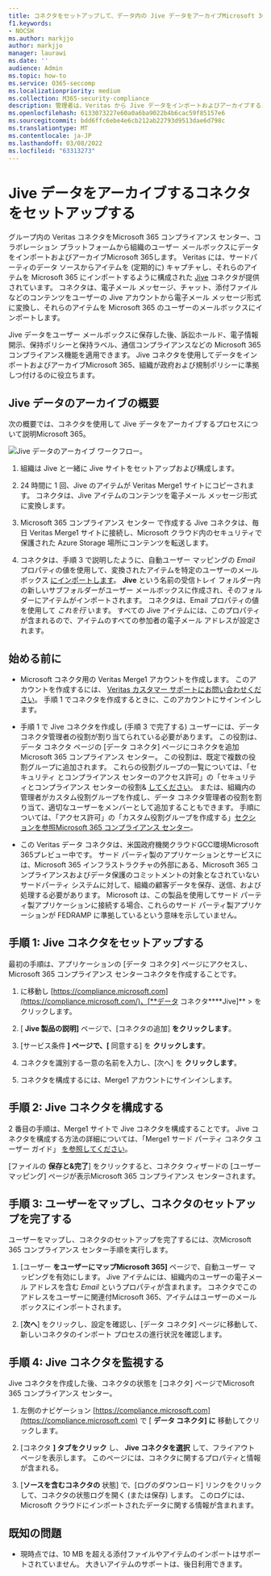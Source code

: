 ```yaml
---
title: コネクタをセットアップして、データ内の Jive データをアーカイブMicrosoft 365
f1.keywords:
- NOCSH
ms.author: markjjo
author: markjjo
manager: laurawi
ms.date: ''
audience: Admin
ms.topic: how-to
ms.service: O365-seccomp
ms.localizationpriority: medium
ms.collection: M365-security-compliance
description: 管理者は、Veritas から Jive データをインポートおよびアーカイブするコネクタを、Microsoft 365。 このコネクタを使用すると、Microsoft 365 でサード パーティデータをアーカイブして、法的保持、コンテンツ検索、保持ポリシーなどのコンプライアンス機能を使用して、組織のサード パーティデータを管理できます。
ms.openlocfilehash: 6133073227e60a0a6ba9022b4b6cac59f85157e6
ms.sourcegitcommit: bdd6ffc6ebe4e6cb212ab22793d9513dae6d798c
ms.translationtype: MT
ms.contentlocale: ja-JP
ms.lasthandoff: 03/08/2022
ms.locfileid: "63313273"
---
```

# <a name="set-up-a-connector-to-archive-jive-data"></a>Jive データをアーカイブするコネクタをセットアップする

グループ内の Veritas コネクタをMicrosoft 365 コンプライアンス センター、コラボレーション プラットフォームから組織のユーザー メールボックスにデータをインポートおよびアーカイブMicrosoft 365します。 Veritas には、サードパーティのデータ ソースからアイテムを (定期的に) キャプチャし、それらのアイテムを Microsoft 365 にインポートするように構成された [Jive](https://globanet.com/jive/) コネクタが提供されています。 コネクタは、電子メール メッセージ、チャット、添付ファイルなどのコンテンツをユーザーの Jive アカウントから電子メール メッセージ形式に変換し、それらのアイテムを Microsoft 365 のユーザーのメールボックスにインポートします。

Jive データをユーザー メールボックスに保存した後、訴訟ホールド、電子情報開示、保持ポリシーと保持ラベル、通信コンプライアンスなどの Microsoft 365 コンプライアンス機能を適用できます。 Jive コネクタを使用してデータをインポートおよびアーカイブMicrosoft 365、組織が政府および規制ポリシーに準拠しつ付けるのに役立ちます。

## <a name="overview-of-archiving-jive-data"></a>Jive データのアーカイブの概要

次の概要では、コネクタを使用して Jive データをアーカイブするプロセスについて説明Microsoft 365。

![Jive データのアーカイブ ワークフロー。](../media/JiveConnectorWorkflow.png)

1. 組織は Jive と一緒に Jive サイトをセットアップおよび構成します。

2. 24 時間に 1 回、Jive のアイテムが Veritas Merge1 サイトにコピーされます。 コネクタは、Jive アイテムのコンテンツを電子メール メッセージ形式に変換します。

3. Microsoft 365 コンプライアンス センター で作成する Jive コネクタは、毎日 Veritas Merge1 サイトに接続し、Microsoft クラウド内のセキュリティで保護された Azure Storage 場所にコンテンツを転送します。

4. コネクタは、手順 3 で説明したように、自動ユーザー マッピングの *Email* プロパティの値を使用して、変換されたアイテムを特定のユーザーのメールボックス [にインポートします](#step-3-map-users-and-complete-the-connector-setup)。 **Jive** という名前の受信トレイ フォルダー内の新しいサブフォルダーがユーザー メールボックスに作成され、そのフォルダーにアイテムがインポートされます。 コネクタは、Email プロパティの値を使用して *これを行* います。 すべての Jive アイテムには、このプロパティが含まれるので、アイテムのすべての参加者の電子メール アドレスが設定されます。

## <a name="before-you-begin"></a>始める前に

- Microsoft コネクタ用の Veritas Merge1 アカウントを作成します。 このアカウントを作成するには、 [Veritas カスタマー サポートにお問い合わせください](https://www.veritas.com/content/support/)。 手順 1 でコネクタを作成するときに、このアカウントにサインインします。

- 手順 1 で Jive コネクタを作成し (手順 3 で完了する) ユーザーには、データ コネクタ管理者の役割が割り当てられている必要があります。 この役割は、データ コネクタ ページの [データ  コネクタ] ページにコネクタを追加Microsoft 365 コンプライアンス センター。 この役割は、既定で複数の役割グループに追加されます。 これらの役割グループの一覧については、「セキュリティ とコンプライアンス センターのアクセス許可」の「セキュリティとコンプライアンス センターの役割& [してください](../security/office-365-security/permissions-in-the-security-and-compliance-center.md#roles-in-the-security--compliance-center)。 または、組織内の管理者がカスタム役割グループを作成し、データ コネクタ管理者の役割を割り当て、適切なユーザーをメンバーとして追加することもできます。 手順については、「アクセス許可」の「カスタム役割グループを作成する」[セクションを参照Microsoft 365 コンプライアンス センター](microsoft-365-compliance-center-permissions.md#create-a-custom-role-group)。

- この Veritas データ コネクタは、米国政府機関クラウドGCC環境Microsoft 365プレビュー中です。 サード パーティ製のアプリケーションとサービスには、Microsoft 365 インフラストラクチャの外部にある、Microsoft 365 コンプライアンスおよびデータ保護のコミットメントの対象となされていないサードパーティ システムに対して、組織の顧客データを保存、送信、および処理する必要があります。 Microsoft は、この製品を使用してサード パーティ製アプリケーションに接続する場合、これらのサード パーティ製アプリケーションが FEDRAMP に準拠しているという意味を示していません。

## <a name="step-1-set-up-the-jive-connector"></a>手順 1: Jive コネクタをセットアップする

最初の手順は、アプリケーションの [データ コネクタ] ページにアクセスし、Microsoft 365 コンプライアンス センターコネクタを作成することです。

1. に移動し [https://compliance.microsoft.com](https://compliance.microsoft.com/)、[**データ コネクタ****Jive]** >  をクリックします。

2. [ **Jive 製品の説明]** ページで、[コネクタの追加] **をクリックします**。

3. [サービス条件 **] ページで、[** 同意する] を **クリックします**。

4. コネクタを識別する一意の名前を入力し、[次へ] を **クリックします**。

5. コネクタを構成するには、Merge1 アカウントにサインインします。

## <a name="step-2-configure-the-jive-connector"></a>手順 2: Jive コネクタを構成する

2 番目の手順は、Merge1 サイトで Jive コネクタを構成することです。 Jive コネクタを構成する方法の詳細については、「Merge1 サード パーティ コネクタ ユーザー ガイド」 [を参照してください](https://docs.ms.merge1.globanetportal.com/Merge1%20Third-Party%20Connectors%20Jive%20User%20Guide.pdf)。

[ファイルの **保存と&完了**] をクリックすると、コネクタ ウィザードの [ユーザー マッピング] ページが表示Microsoft 365 コンプライアンス センターされます。

## <a name="step-3-map-users-and-complete-the-connector-setup"></a>手順 3: ユーザーをマップし、コネクタのセットアップを完了する

ユーザーをマップし、コネクタのセットアップを完了するには、次Microsoft 365 コンプライアンス センター手順を実行します。

1. [ユーザー **をユーザーにマップMicrosoft 365]** ページで、自動ユーザー マッピングを有効にします。 Jive アイテムには、組織内のユーザーの電子メール アドレスを含む *Email* というプロパティが含まれます。 コネクタでこのアドレスをユーザーに関連付Microsoft 365、アイテムはユーザーのメールボックスにインポートされます。

2. [**次へ**] をクリックし、設定を確認し、[データ コネクタ] ページに移動して、新しいコネクタのインポート プロセスの進行状況を確認します。

## <a name="step-4-monitor-the-jive-connector"></a>手順 4: Jive コネクタを監視する

Jive コネクタを作成した後、コネクタの状態を [コネクタ] ページでMicrosoft 365 コンプライアンス センター。

1. 左側のナビゲーション [https://compliance.microsoft.com](https://compliance.microsoft.com) で [ **データ コネクタ] に** 移動してクリックします。

2. [コネクタ **] タブをクリック** し、 **Jive コネクタを選択** して、フライアウト ページを表示します。 このページには、コネクタに関するプロパティと情報が含まれる。

3. [**ソースを含むコネクタの** 状態] で、[ログのダウンロード] リンクをクリックして、コネクタの状態ログを開く (または保存) します。 このログには、Microsoft クラウドにインポートされたデータに関する情報が含まれます。

## <a name="known-issues"></a>既知の問題

- 現時点では、10 MB を超える添付ファイルやアイテムのインポートはサポートされていません。 大きいアイテムのサポートは、後日利用できます。